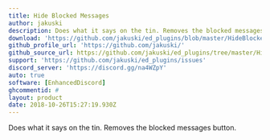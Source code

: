 ```yaml
---
title: Hide Blocked Messages
author: jakuski
description: Does what it says on the tin. Removes the blocked messages button.
download: 'https://github.com/jakuski/ed_plugins/blob/master/HideBlockedMessages/HideBlockedMessages.js'
github_profile_url: 'https://github.com/jakuski/'
github_source_url: https://github.com/jakuski/ed_plugins/tree/master/HideBlockedMessages
support: 'https://github.com/jakuski/ed_plugins/issues'
discord_server: 'https://discord.gg/na4WZpY'
auto: true
software: [EnhancedDiscord]
ghcommentid: #
layout: product
date: 2018-10-26T15:27:19.930Z
---
```

Does what it says on the tin. Removes the blocked messages button.